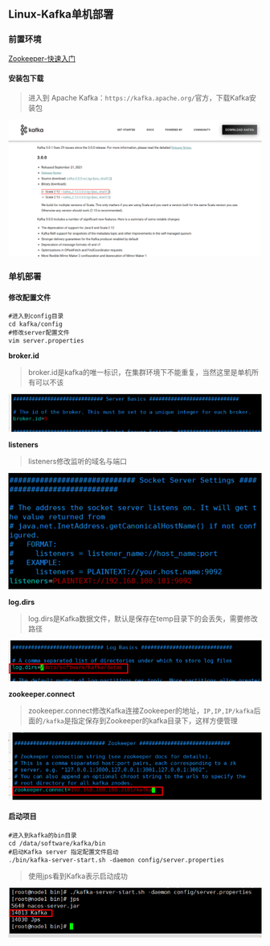 ## Linux-Kafka单机部署

### 前置环境

[Zookeeper-快速入门](../分布式框架专栏/Zookeeper-快速入门.md)

#### 安装包下载

> 进入到 Apache Kafka：`https://kafka.apache.org/`官方，下载Kafka安装包

![image-20220702161749683](./images/image-20220702161749683.png)

### 单机部署

#### 修改配置文件

~~~shell
#进入到config目录
cd kafka/config
#修改server配置文件
vim server.properties
~~~

**broker.id**

> broker.id是kafka的唯一标识，在集群环境下不能重复，当然这里是单机所有可以不该

![image-20220702162347476](./images/image-20220702162347476.png)

**listeners**

> listeners修改监听的域名与端口

![image-20220702223443335](./images/image-20220702223443335.png)

**log.dirs**

> log.dirs是Kafka数据文件，默认是保存在temp目录下的会丢失，需要修改路径

![image-20220702162616219](./images/image-20220702162616219.png)

**zookeeper.connect**

> zookeeper.connect修改Kafka连接Zookeeper的地址，`IP,IP,IP/kafka`后面的`/kafka`是指定保存到Zookeeper的kafka目录下，这样方便管理

![image-20220702162938713](./images/image-20220702162938713.png)

#### 启动项目

~~~shell
#进入到kafka的bin目录
cd /data/software/kafka/bin
#启动Kafka server 指定配置文件启动
./bin/kafka-server-start.sh -daemon config/server.properties
~~~

> 使用jps看到Kafka表示启动成功

![image-20220702163530627](./images/image-20220702163530627.png)

